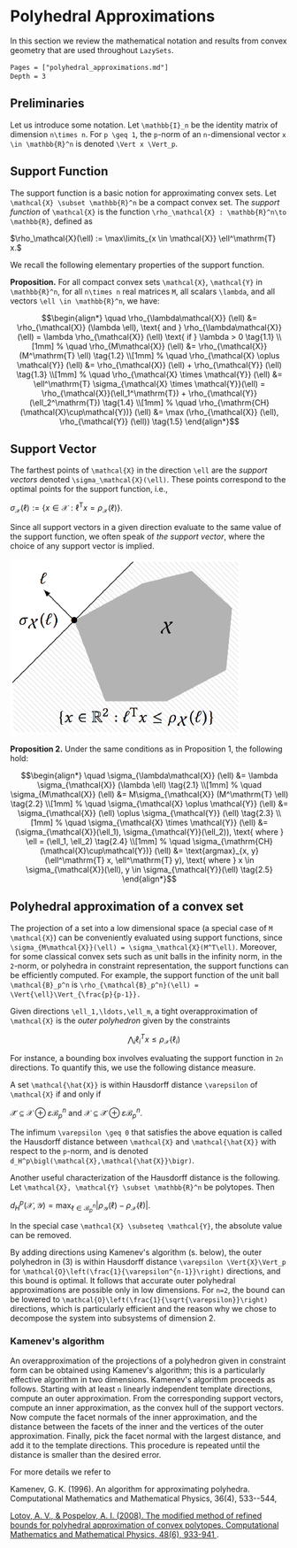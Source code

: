 # Polyhedral Approximations

In this section we review the mathematical notation and results from convex
geometry that are used throughout `LazySets`.

```@contents
Pages = ["polyhedral_approximations.md"]
Depth = 3
```

## Preliminaries

Let us introduce some notation.
Let ``\mathbb{I}_n`` be the identity matrix of dimension ``n\times n``.
For ``p \geq 1``, the ``p``-norm of an ``n``-dimensional vector
``x \in \mathbb{R}^n`` is denoted ``\Vert x \Vert_p``.

## Support Function

The support function is a basic notion for approximating convex sets.
Let ``\mathcal{X} \subset \mathbb{R}^n`` be a compact convex set.
The *support function* of ``\mathcal{X}`` is the function
``\rho_\mathcal{X} : \mathbb{R}^n\to \mathbb{R}``, defined as

$\rho_\mathcal{X}(\ell) := \max\limits_{x \in \mathcal{X}} \ell^\mathrm{T} x.$

We recall the following elementary properties of the support function.

**Proposition.** For all compact convex sets
``\mathcal{X}``, ``\mathcal{Y}`` in ``\mathbb{R}^n``, for all ``n\times n`` real
matrices ``M``, all scalars ``\lambda``, and all vectors
``\ell \in \mathbb{R}^n``, we have:

```math
\begin{align*}
\quad \rho_{\lambda\mathcal{X}} (\ell) &= \rho_{\mathcal{X}} (\lambda \ell),
\text{ and } \rho_{\lambda\mathcal{X}} (\ell) = \lambda \rho_{\mathcal{X}} (\ell) \text{ if } \lambda > 0 \tag{1.1} \\[1mm]
%
\quad \rho_{M\mathcal{X}} (\ell) &= \rho_{\mathcal{X}} (M^\mathrm{T} \ell) \tag{1.2} \\[1mm]
%
\quad \rho_{\mathcal{X} \oplus \mathcal{Y}} (\ell) &= \rho_{\mathcal{X}} (\ell) + \rho_{\mathcal{Y}} (\ell) \tag{1.3} \\[1mm]
%
\quad \rho_{\mathcal{X} \times \mathcal{Y}} (\ell) &= \ell^\mathrm{T} \sigma_{\mathcal{X} \times \mathcal{Y}}(\ell) = \rho_{\mathcal{X}}(\ell_1^\mathrm{T}) + \rho_{\mathcal{Y}}(\ell_2^\mathrm{T}) \tag{1.4} \\[1mm]
%
\quad \rho_{\mathrm{CH}(\mathcal{X}\cup\mathcal{Y})} (\ell) &= \max (\rho_{\mathcal{X}} (\ell), \rho_{\mathcal{Y}} (\ell)) \tag{1.5}
\end{align*}
```

## Support Vector

The farthest points of ``\mathcal{X}`` in the direction ``\ell`` are the
*support vectors* denoted ``\sigma_\mathcal{X}(\ell)``.
These points correspond to the optimal points for the support function, i.e.,

$\sigma_\mathcal{X}(\ell) := \{ x \in \mathcal{X} : \ell^\mathrm{T} x  = \rho_{\mathcal{X}}(\ell)  \}.$

Since all support vectors in a given direction evaluate to the same value of the
support function, we often speak of *the support vector*, where the choice of
any support vector is implied.

![Illustration of the support function and the support vector](../assets/sfun_svec.png)

**Proposition 2.** Under the same conditions
as in Proposition 1, the following hold:

```math
\begin{align*}
\quad \sigma_{\lambda\mathcal{X}} (\ell) &= \lambda \sigma_{\mathcal{X}} (\lambda \ell) \tag{2.1} \\[1mm]
%
\quad \sigma_{M\mathcal{X}} (\ell) &= M\sigma_{\mathcal{X}} (M^\mathrm{T} \ell) \tag{2.2} \\[1mm]
%
\quad \sigma_{\mathcal{X} \oplus \mathcal{Y}} (\ell) &= \sigma_{\mathcal{X}} (\ell) \oplus \sigma_{\mathcal{Y}} (\ell) \tag{2.3} \\[1mm]
%
\quad \sigma_{\mathcal{X} \times \mathcal{Y}} (\ell) &= (\sigma_{\mathcal{X}}(\ell_1), \sigma_{\mathcal{Y}}(\ell_2)), \text{ where } \ell = (\ell_1, \ell_2) \tag{2.4} \\[1mm]
%
\quad \sigma_{\mathrm{CH}(\mathcal{X}\cup\mathcal{Y})} (\ell) &=
\text{argmax}_{x, y} (\ell^\mathrm{T} x, \ell^\mathrm{T} y),
\text{ where } x \in \sigma_{\mathcal{X}}(\ell), y \in \sigma_{\mathcal{Y}}(\ell) \tag{2.5}
\end{align*}
```

## Polyhedral approximation of a convex set

The projection of a set into a low dimensional space (a special case of
``M \mathcal{X}``) can be conveniently evaluated using support functions, since
``\sigma_{M\mathcal{X}}(\ell) = \sigma_\mathcal{X}(M^T\ell)``.
Moreover, for some classical convex sets such as unit balls in the infinity
norm, in the ``2``-norm, or polyhedra in constraint representation, the support
functions can be efficiently computed.
For example, the support function of the unit ball ``\mathcal{B}_p^n`` is
``\rho_{\mathcal{B}_p^n}(\ell) = \Vert{\ell}\Vert_{\frac{p}{p-1}}.``

Given directions ``\ell_1,\ldots,\ell_m``, a tight overapproximation of
``\mathcal{X}`` is the *outer polyhedron* given by the constraints

```math
\begin{equation*}
\quad \bigwedge_i \ell_i^T x \leq \rho_\mathcal{X}(\ell_i) \tag{3}
\end{equation*}
```

For instance, a bounding box involves evaluating the support function in ``2n``
directions.
To quantify this, we use the following distance measure.

A set ``\mathcal{\hat{X}}`` is within Hausdorff distance ``\varepsilon`` of
``\mathcal{X}`` if and only if

$\mathcal{\hat{X}} \subseteq \mathcal{X} \oplus \varepsilon\mathcal{B}_p^n
\text{ and } \mathcal{X} \subseteq \mathcal{\hat{X}} \oplus
\varepsilon\mathcal{B}_p^n.$

The infimum ``\varepsilon \geq 0`` that satisfies the above equation is called
the Hausdorff distance between ``\mathcal{X}`` and ``\mathcal{\hat{X}}`` with
respect to the ``p``-norm, and is denoted
``d_H^p\bigl(\mathcal{X},\mathcal{\hat{X}}\bigr)``.

Another useful characterization of the Hausdorff distance is the following.
Let ``\mathcal{X}, \mathcal{Y} \subset \mathbb{R}^n`` be polytopes.
Then

$d^p_H(\mathcal{X}, \mathcal{Y}) = \max_{\ell \in \mathcal{B}_p^n}
\left|\rho_{\mathcal{Y}}(\ell) - \rho_{\mathcal{X}}(\ell)\right|.$

In the special case ``\mathcal{X} \subseteq \mathcal{Y}``, the absolute value
can be removed.

By adding directions using Kamenev's algorithm (s. below), the outer polyhedron
in (3) is within Hausdorff distance ``\varepsilon \Vert{X}\Vert_p`` for
``\mathcal{O}\left(\frac{1}{\varepsilon^{n-1}}\right)`` directions, and this
bound is optimal.
It follows that accurate outer polyhedral approximations are possible only in
low dimensions.
For ``n=2``, the bound can be lowered to
``\mathcal{O}\left(\frac{1}{\sqrt{\varepsilon}}\right)`` directions, which is
particularly efficient and the reason why we chose to decompose the system into
subsystems of dimension 2.

### Kamenev's algorithm

An overapproximation of the projections of a polyhedron given in constraint form
can be obtained using Kamenev's algorithm; this is a particularly effective
algorithm in two dimensions.
Kamenev's algorithm proceeds as follows.
Starting with at least ``n`` linearly independent template directions, compute
an outer approximation.
From the corresponding support vectors, compute an inner approximation, as the
convex hull of the support vectors.
Now compute the facet normals of the inner approximation, and the distance
between the facets of the inner and the vertices of the outer approximation.
Finally, pick the facet normal with the largest distance, and add it to the
template directions.
This procedure is repeated until the distance is smaller than the desired error.

For more details we refer to

Kamenev, G. K. (1996). An algorithm for approximating polyhedra. Computational
Mathematics and Mathematical Physics, 36(4), 533--544,

[Lotov, A. V., & Pospelov, A. I. (2008). The modified method of refined bounds
for polyhedral approximation of convex polytopes. Computational Mathematics and
Mathematical Physics, 48(6), 933-941
](https://link.springer.com/article/10.1134/S0965542508060055).

